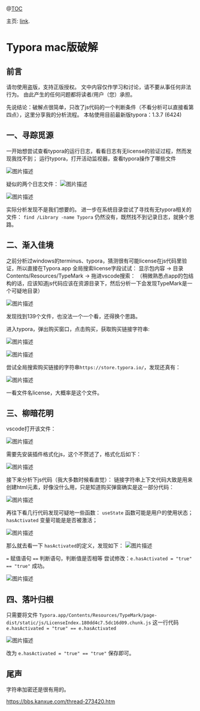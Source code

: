 @[TOC](这里写自定义目录标题)

主页: [link](https://bbs.kanxue.com/thread-273420.htm).

# Typora mac版破解

## 前言

请勿使用盗版，支持正版授权。
文中内容仅作学习和讨论，请不要从事任何非法行为。
由此产生的任何问题都将读者/用户（您）承担。

 

先说结论：破解点很简单，只改了js代码的一个判断条件（不看分析可以直接看第四点），这里分享我的分析流程。
本帖使用目前最新版typora：1.3.7 (6424)

## 一、寻踪觅源

一开始想尝试查看typora的运行日志，看看日志有无license的验证过程，然而发现我找不到；
运行typora，打开活动监视器，查看typora操作了哪些文件

![图片描述](https://testingcf.jsdelivr.net/gh/91xcode/typora_img/img/typora/726474_KNNTGMD5SH8HT8T-20231218181204043.png)

 

疑似的两个日志文件：
![图片描述](https://testingcf.jsdelivr.net/gh/91xcode/typora_img/img/typora/726474_43RGGG43UVPXXQY-20231218175947265.png)

![图片描述](https://testingcf.jsdelivr.net/gh/91xcode/typora_img/img/typora/726474_UD3PBD5XPKBZTGP-20231218175947766.png)





实际分析发现不是我们想要的。
进一步在系统目录尝试了寻找有无typora相关的文件：
`find /Library -name Typora`
仍然没有，既然找不到记录日志，就换个思路。

## 二、渐入佳境

之前分析过windows的terminus、typora，猜测很有可能license在js代码里验证，所以直接在Typora.app 全局搜索license字段试试：
显示包内容 -> 目录Contents/Resources/TypeMark -> 拖进vscode搜索：
（稍微熟悉点app的包结构的话，应该知道js代码应该在资源目录下，然后分析一下会发现TypeMark是一个可疑地目录）


![图片描述](https://testingcf.jsdelivr.net/gh/91xcode/typora_img/img/typora/726474_GWBSCQ5SDK4NCFD-20231218175948505.png)

发现找到139个文件，也没法一个一个看，还得换个思路。

 

进入typora，弹出购买窗口，点击购买，获取购买链接字符串:

 

![图片描述](https://testingcf.jsdelivr.net/gh/91xcode/typora_img/img/typora/726474_H5D5VTHWBJ3DAFA-20231218175957764.png)

![图片描述](https://testingcf.jsdelivr.net/gh/91xcode/typora_img/img/typora/726474_YFFYN44B9YPQW9P-20231218175957917.png)




尝试全局搜索购买链接的字符串`https://store.typora.io/`，发现还真有：

![图片描述](https://testingcf.jsdelivr.net/gh/91xcode/typora_img/img/typora/726474_A8T75U5G52UVMTW-20231218175958775.png)

一看文件名license，大概率是这个文件。

## 三、柳暗花明

vscode打开该文件：

![图片描述](https://testingcf.jsdelivr.net/gh/91xcode/typora_img/img/typora/726474_P74VCB8MZMEZ4TW-20231218180000661.png)

需要先安装插件格式化js，这个不赘述了，格式化后如下：

![图片描述](https://testingcf.jsdelivr.net/gh/91xcode/typora_img/img/typora/726474_VF9KUZQVG4G6Z58-20231218180002332.png)

接下来分析下js代码（我大多数时候看直觉）：
链接字符串上下文代码大致是用来创建html元素，好像没什么用，只是知道购买弹窗确实是这一部分代码：

![图片描述](https://testingcf.jsdelivr.net/gh/91xcode/typora_img/img/typora/726474_WR5GDXYCPX72G44-20231218180004880.png)

 再往下看几行代码发现可疑地一些函数：
`useState` 函数可能是用户的使用状态；
`hasActivated` 变量可能是是否被激活；

![图片描述](https://testingcf.jsdelivr.net/gh/91xcode/typora_img/img/typora/726474_55H9FXDWFF3AZ56-20231218180009549.png)

那么就去看一下 `hasActivated`的定义，发现如下：
![图片描述](https://testingcf.jsdelivr.net/gh/91xcode/typora_img/img/typora/726474_QVRA3KCGQYSD57V-20231218180011083.png)

 

`=` 赋值语句
`==` 判断语句，判断值是否相等
尝试修改：`e.hasActivated = "true" == "true"`
成功。

![图片描述](https://testingcf.jsdelivr.net/gh/91xcode/typora_img/img/typora/726474_K54WDU5KRSH3CRB-20231218180014787.png)

## 四、落叶归根

只需要将文件
`Typora.app/Contents/Resources/TypeMark/page-dist/static/js/LicenseIndex.180dd4c7.5dc16d09.chunk.js`
这一行代码
`e.hasActivated = "true" == e.hasActivated`

![图片描述](https://testingcf.jsdelivr.net/gh/91xcode/typora_img/img/typora/726474_CG7WXR25HYWCN99-20231218180015127.png)


改为
`e.hasActivated = "true" == "true"`
保存即可。

## 尾声

字符串加密还是很有用的。



https://bbs.kanxue.com/thread-273420.htm
